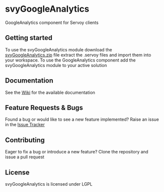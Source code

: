 svyGoogleAnalytics
=============

GoogleAnalytics component for Servoy clients


Getting started
-------------
To use the svyGoogleAnalytics module download the [svyGoogleAnalytics.zip](https://github.com/Servoy/svyGoogleAnalytics/releases) file extract the .servoy files and import them into your workspace. 
To use the GoogleAnalytics component add the svyGoogleAnalytics module to your active solution


Documentation
-------------
See the [Wiki](https://github.com/Servoy/svyGoogleAnalytics/wiki) for the available documentation


Feature Requests & Bugs
-----------------------
Found a bug or would like to see a new feature implemented? Raise an issue in the [Issue Tracker](https://github.com/Servoy/svyGoogleAnalytics/issues)


Contributing
-------------
Eager to fix a bug or introduce a new feature? Clone the repository and issue a pull request


License
-------
svyGoogleAnalytics is licensed under LGPL
